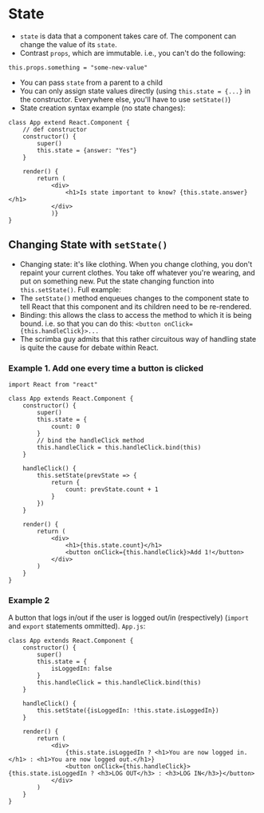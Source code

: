 # State

* `state` is data that a component takes care of. The component can change the value of its `state`.
* Contrast `props`, which are immutable. i.e., you can't do the following:

```
this.props.something = "some-new-value"
```

* You can pass `state` from a parent to a child
* You can only assign state values directly (using `this.state = {...}` in the constructor. Everywhere else, you'll have to use `setState()`)
* State creation syntax example (no state changes):

```
class App extend React.Component {
    // def constructor
    constructor() {
        super()
        this.state = {answer: "Yes"}
    }

    render() {
        return (
            <div>
                <h1>Is state important to know? {this.state.answer}</h1>
            </div>
            )}
}
```

## Changing State with `setState()`

* Changing state: it's like clothing. When you change clothing, you don't repaint your current clothes. You take off whatever you're wearing, and put on something new. Put the state changing function into `this.setState()`. Full example:
* The `setState()` method enqueues changes to the component state to tell React that this component and its children need to be re-rendered.
* Binding: this allows the class to access the method to which it is being bound. i.e. so that you can do this: `<button onClick={this.handleClick}>...`
* The scrimba guy admits that this rather circuitous way of handling state is quite the cause for debate within React.

### Example 1. Add one every time a button is clicked
```
import React from "react"

class App extends React.Component {
    constructor() {
        super()
        this.state = {
            count: 0
        }
        // bind the handleClick method
        this.handleClick = this.handleClick.bind(this)
    }

    handleClick() {
        this.setState(prevState => {
            return {
                count: prevState.count + 1
            }
        })
    }

    render() {
        return (
            <div>
                <h1>{this.state.count}</h1>
                <button onClick={this.handleClick}>Add 1!</button>
            </div>
        )
    }
}
```

### Example 2
A button that logs in/out if the user is logged out/in (respectively) (`import` and `export` statements ommitted). `App.js`:

```
class App extends React.Component {
    constructor() {
        super()
        this.state = {
            isLoggedIn: false
        }
        this.handleClick = this.handleClick.bind(this)
    }

    handleClick() {
        this.setState({isLoggedIn: !this.state.isLoggedIn})
    }

    render() {    
        return (
            <div>
                {this.state.isLoggedIn ? <h1>You are now logged in.</h1> : <h1>You are now logged out.</h1>}
                <button onClick={this.handleClick}>{this.state.isLoggedIn ? <h3>LOG OUT</h3> : <h3>LOG IN</h3>}</button>
            </div>
        )
    }
}
```
